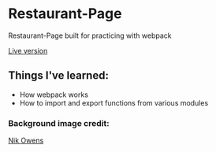 # Restaurant-Page

<p>Restaurant-Page built for practicing with webpack</p>

<a href="https://g-alessandro.github.io/Restaurant-Page/">Live version</a>

<h2>Things I've learned:</h2>

<ul>
  <li>How webpack works</li> 
  <li>How to import and export functions from various modules</li>
</ul>

<h3>Background image credit:</H3>

<a href="https://unsplash.com/it/foto/40OJLYVWeeM">Nik Owens</a>
